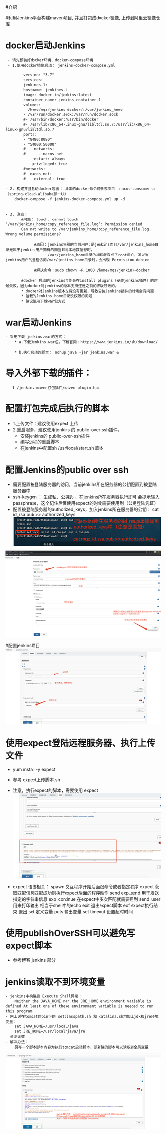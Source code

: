 #介绍

#利用Jenkins平台构建maven项目, 并且打包成docker镜像, 上传到阿里云镜像仓库

# docker启动Jenkins
     - 请先预装好docker环境、docker-compose环境
     - 1.使用docker镜像启动： jenkins-docker-compose.yml

            version: "3.7"
            services:
            jenkines-1:
            hostname: jenkines-1
            image: docker.io/jenkins:latest
            container_name: jenkins-container-1
            volumes:
            - /home/mqz/jenkins-docker/:/var/jenkins_home
            - /var/run/docker.sock:/var/run/docker.sock
            #- /usr/bin/docker:/usr/bin/docker
            #- /usr/lib/x86_64-linux-gnu/libltdl.so.7:/usr/lib/x86_64-linux-gnu/libltdl.so.7
            ports:
            - "8080:8080"
            - "50000:50000"
            #    networks:
            #      - nacos_net
                restart: always
                privileged: true
            #networks:
            #  nacos_net:
            #    external: true

    - 2. 构建并且启动docker容器： 具体的docker命令可参考项目  nacos-consumer-a （spring-cloud-alibaba那一块）
        docker-compose -f jenkins-docker-compose.yml up -d 

   
    - 3. 注意：
           #问题： touch: cannot touch ‘/var/jenkins_home/copy_reference_file.log’: Permission denied
           Can not write to /var/jenkins_home/copy_reference_file.log. Wrong volume permissions?
         
                 #原因：jenkins容器的当前用户:是jenkins而且/var/jenkins_home目录是属于jenkins用户拥有的而当映射本地数据卷时，
                       /var/jenkins_home目录的拥有者变成了root用户，所以当jenkins用户的进程访问/var/jenkins_home目录时，会出现 Permission denied
                 
                 #解决命令：sudo chown -R 1000 /home/mqz/jenkins-docker
                 
           #docker 启动的jenkins可能会在install plugins（安装jenkins插件）的时候失败，因为docker对jenkins的版本支持还是之前的旧版导致的。
           * docker对Jenkins版本支持没有更新，导致安装Jenkins插件的时候会有问题
           * 挂载的Jenkins_home目录没权限的问题
           * 建议使用下载war包方式

# war启动Jenkins   

    - 采用下载 jenkins.war的方式：
        * a.下载Jenkins.war包，下载官网：https://www.jenkins.io/zh/download/ 

        * b.执行启动的脚本： nohup java -jar jenkins.war &
        
# 导入外部下载的插件：
     - 1 /jenkins-maven打包插件/maven-plugin.hpi
     
# 配置打包完成后执行的脚本
   - 1.上传文件：建议使用expect 上传
   - 2.重启服务，建议使用jenkins 的 public-over-ssh插件，
      * 安装jenkins的 public-over-ssh插件
      * 编写远程的重启脚本
      * 在jenkins中配置sh /usr/local/start.sh 脚本

# 配置Jenkins的public over ssh

   - 需要配置被登陆服务器的访问，当前jenkins所在服务器的公钥配置到被登陆服务器中
   - ssh-keygen ： 生成私、公钥匙 ，在jenkins所在服务器执行即可
      会提示输入passphrase，这个记住后面使用expect的时候需要使用到（公钥登陆凭证）
   - 配置被登陆服务器的authorized_keys，加入jenkins所在服务器的公钥：
      cat id_rsa.pub >> authorized_keys
![公钥配置](./images/公钥配置.png)     


![配置jenkins的publish-over-ssh](images/配置Jenkins的Publish-over-SSH插件.jpg)

#配置jenkins项目
![jenkins项目配置](images/Jenkins项目配置注意1.jpg)


# 使用expect登陆远程服务器、执行上传文件
 - yum install -y expect 
 - 参考 expect上传脚本.sh
 - 注意，执行expect的脚本，需要使用 expect：
![expect执行远程脚本](/images/使用expect执行远程脚本.jpg)
   
 - expect 语法相关：
   spawn               交互程序开始后面跟命令或者指定程序
   expect              获取匹配信息匹配成功则执行expect后面的程序动作
   send exp_send       用于发送指定的字符串信息
   exp_continue        在expect中多次匹配就需要用到
   send_user           用来打印输出 相当于shell中的echo
   exit                退出expect脚本
   eof                 expect执行结束 退出
   set                 定义变量
   puts                输出变量
   set timeout         设置超时时间
   

# 使用publishOverSSH可以避免写expect脚本
- 参考博客 jenkins 部分

    
# jenkins读取不到环境变量
    - jenkins中构建后 Execute Shell异常：
        Neither the JAVA_HOME nor the JRE_HOME environment variable is defined At least one of these environment variable is needed to run this program
    - 网上说在tomcat的bin下的 setclasspath.sh 和 catalina.sh均加上jdk和jre环境变量：
        set JAVA_HOME=/usr/local/java
        set JRE_HOME=/usr/local/java/jre
      亲测无效
    - 解决办法：
        另写一个脚本脚本内容为执行tomcat启动脚本，该新建的脚本可以读取到全局变量
![jenkins读取不到环境变量](./images/jenkins读取不到环境变量.png)


